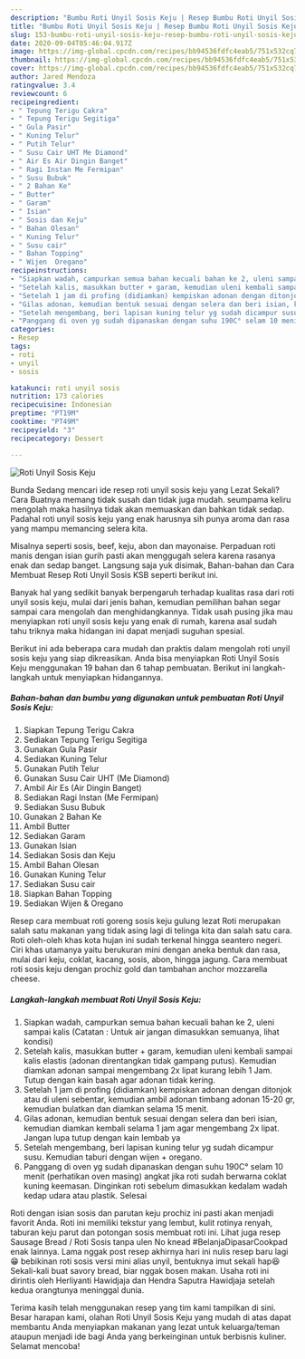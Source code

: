 ```yaml
---
description: "Bumbu Roti Unyil Sosis Keju | Resep Bumbu Roti Unyil Sosis Keju Yang Enak dan Simpel"
title: "Bumbu Roti Unyil Sosis Keju | Resep Bumbu Roti Unyil Sosis Keju Yang Enak dan Simpel"
slug: 153-bumbu-roti-unyil-sosis-keju-resep-bumbu-roti-unyil-sosis-keju-yang-enak-dan-simpel
date: 2020-09-04T05:46:04.917Z
image: https://img-global.cpcdn.com/recipes/bb94536fdfc4eab5/751x532cq70/roti-unyil-sosis-keju-foto-resep-utama.jpg
thumbnail: https://img-global.cpcdn.com/recipes/bb94536fdfc4eab5/751x532cq70/roti-unyil-sosis-keju-foto-resep-utama.jpg
cover: https://img-global.cpcdn.com/recipes/bb94536fdfc4eab5/751x532cq70/roti-unyil-sosis-keju-foto-resep-utama.jpg
author: Jared Mendoza
ratingvalue: 3.4
reviewcount: 6
recipeingredient:
- " Tepung Terigu Cakra"
- " Tepung Terigu Segitiga"
- " Gula Pasir"
- " Kuning Telur"
- " Putih Telur"
- " Susu Cair UHT Me Diamond"
- " Air Es Air Dingin Banget"
- " Ragi Instan Me Fermipan"
- " Susu Bubuk"
- " 2 Bahan Ke"
- " Butter"
- " Garam"
- " Isian"
- " Sosis dan Keju"
- " Bahan Olesan"
- " Kuning Telur"
- " Susu cair"
- " Bahan Topping"
- " Wijen  Oregano"
recipeinstructions:
- "Siapkan wadah, campurkan semua bahan kecuali bahan ke 2, uleni sampai kalis (Catatan : Untuk air jangan dimasukkan semuanya, lihat kondisi)"
- "Setelah kalis, masukkan butter + garam, kemudian uleni kembali sampai kalis elastis (adonan direntangkan tidak gampang putus). Kemudian diamkan adonan sampai mengembang 2x lipat kurang lebih 1 Jam. Tutup dengan kain basah agar adonan tidak kering."
- "Setelah 1 jam di profing (didiamkan) kempiskan adonan dengan ditonjok atau di uleni sebentar, kemudian ambil adonan timbang adonan 15-20 gr, kemudian bulatkan dan diamkan selama 15 menit."
- "Gilas adonan, kemudian bentuk sesuai dengan selera dan beri isian, kemudian diamkan kembali selama 1 jam agar mengembang 2x lipat. Jangan lupa tutup dengan kain lembab ya"
- "Setelah mengembang, beri lapisan kuning telur yg sudah dicampur susu. Kemudian taburi dengan wijen + oregano."
- "Panggang di oven yg sudah dipanaskan dengan suhu 190C° selam 10 menit (perhatikan oven masing) angkat jika roti sudah berwarna coklat kuning keemasan. Dinginkan roti sebelum dimasukkan kedalam wadah kedap udara atau plastik. Selesai"
categories:
- Resep
tags:
- roti
- unyil
- sosis

katakunci: roti unyil sosis 
nutrition: 173 calories
recipecuisine: Indonesian
preptime: "PT19M"
cooktime: "PT49M"
recipeyield: "3"
recipecategory: Dessert

---
```



![Roti Unyil Sosis Keju](https://img-global.cpcdn.com/recipes/bb94536fdfc4eab5/751x532cq70/roti-unyil-sosis-keju-foto-resep-utama.jpg)

Bunda Sedang mencari ide resep roti unyil sosis keju yang Lezat Sekali? Cara Buatnya memang tidak susah dan tidak juga mudah. seumpama keliru mengolah maka hasilnya tidak akan memuaskan dan bahkan tidak sedap. Padahal roti unyil sosis keju yang enak harusnya sih punya aroma dan rasa yang mampu memancing selera kita.

Misalnya seperti sosis, beef, keju, abon dan mayonaise. Perpaduan roti manis dengan isian gurih pasti akan menggugah selera karena rasanya enak dan sedap banget. Langsung saja yuk disimak, Bahan-bahan dan Cara Membuat Resep Roti Unyil Sosis KSB seperti berikut ini.

Banyak hal yang sedikit banyak berpengaruh terhadap kualitas rasa dari roti unyil sosis keju, mulai dari jenis bahan, kemudian pemilihan bahan segar sampai cara mengolah dan menghidangkannya. Tidak usah pusing jika mau menyiapkan roti unyil sosis keju yang enak di rumah, karena asal sudah tahu triknya maka hidangan ini dapat menjadi suguhan spesial.


Berikut ini ada beberapa cara mudah dan praktis dalam mengolah roti unyil sosis keju yang siap dikreasikan. Anda bisa menyiapkan Roti Unyil Sosis Keju menggunakan 19 bahan dan 6 tahap pembuatan. Berikut ini langkah-langkah untuk menyiapkan hidangannya.

<!--inarticleads1-->

##### Bahan-bahan dan bumbu yang digunakan untuk pembuatan Roti Unyil Sosis Keju:

1. Siapkan  Tepung Terigu Cakra
1. Sediakan  Tepung Terigu Segitiga
1. Gunakan  Gula Pasir
1. Sediakan  Kuning Telur
1. Gunakan  Putih Telur
1. Gunakan  Susu Cair UHT (Me Diamond)
1. Ambil  Air Es (Air Dingin Banget)
1. Sediakan  Ragi Instan (Me Fermipan)
1. Sediakan  Susu Bubuk
1. Gunakan  2 Bahan Ke
1. Ambil  Butter
1. Sediakan  Garam
1. Gunakan  Isian
1. Sediakan  Sosis dan Keju
1. Ambil  Bahan Olesan
1. Gunakan  Kuning Telur
1. Sediakan  Susu cair
1. Siapkan  Bahan Topping
1. Sediakan  Wijen &amp; Oregano


Resep cara membuat roti goreng sosis keju gulung lezat Roti merupakan salah satu makanan yang tidak asing lagi di telinga kita dan salah satu cara. Roti oleh-oleh khas kota hujan ini sudah terkenal hingga seantero negeri. Ciri khas utamanya yaitu berukuran mini dengan aneka bentuk dan rasa, mulai dari keju, coklat, kacang, sosis, abon, hingga jagung. Cara membuat roti sosis keju dengan prochiz gold dan tambahan anchor mozzarella cheese. 

<!--inarticleads2-->

##### Langkah-langkah membuat Roti Unyil Sosis Keju:

1. Siapkan wadah, campurkan semua bahan kecuali bahan ke 2, uleni sampai kalis (Catatan : Untuk air jangan dimasukkan semuanya, lihat kondisi)
1. Setelah kalis, masukkan butter + garam, kemudian uleni kembali sampai kalis elastis (adonan direntangkan tidak gampang putus). Kemudian diamkan adonan sampai mengembang 2x lipat kurang lebih 1 Jam. Tutup dengan kain basah agar adonan tidak kering.
1. Setelah 1 jam di profing (didiamkan) kempiskan adonan dengan ditonjok atau di uleni sebentar, kemudian ambil adonan timbang adonan 15-20 gr, kemudian bulatkan dan diamkan selama 15 menit.
1. Gilas adonan, kemudian bentuk sesuai dengan selera dan beri isian, kemudian diamkan kembali selama 1 jam agar mengembang 2x lipat. Jangan lupa tutup dengan kain lembab ya
1. Setelah mengembang, beri lapisan kuning telur yg sudah dicampur susu. Kemudian taburi dengan wijen + oregano.
1. Panggang di oven yg sudah dipanaskan dengan suhu 190C° selam 10 menit (perhatikan oven masing) angkat jika roti sudah berwarna coklat kuning keemasan. Dinginkan roti sebelum dimasukkan kedalam wadah kedap udara atau plastik. Selesai


Roti dengan isian sosis dan parutan keju prochiz ini pasti akan menjadi favorit Anda. Roti ini memiliki tekstur yang lembut, kulit rotinya renyah, taburan keju parut dan potongan sosis membuat roti ini. Lihat juga resep Sausage Bread / Roti Sosis tanpa ulen No knead #BelanjaDipasarCookpad enak lainnya. Lama nggak post resep akhirnya hari ini nulis resep baru lagi😁 bebikinan roti sosis versi mini alias unyil, bentuknya imut sekali hap😆Sekali-kali buat savory bread, biar nggak bosen makan. Usaha roti ini dirintis oleh Herliyanti Hawidjaja dan Hendra Saputra Hawidjaja setelah kedua orangtunya meninggal dunia. 

Terima kasih telah menggunakan resep yang tim kami tampilkan di sini. Besar harapan kami, olahan Roti Unyil Sosis Keju yang mudah di atas dapat membantu Anda menyiapkan makanan yang lezat untuk keluarga/teman ataupun menjadi ide bagi Anda yang berkeinginan untuk berbisnis kuliner. Selamat mencoba!
